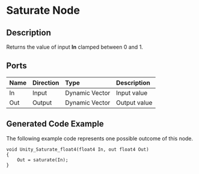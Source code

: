# Saturate Node

## Description

Returns the value of input **In** clamped between 0 and 1.

## Ports

| Name        | Direction           | Type  | Description |
|:------------ |:-------------|:-----|:---|
| In      | Input | Dynamic Vector | Input value |
| Out | Output      |    Dynamic Vector | Output value |

## Generated Code Example

The following example code represents one possible outcome of this node.

```
void Unity_Saturate_float4(float4 In, out float4 Out)
{
    Out = saturate(In);
}
```